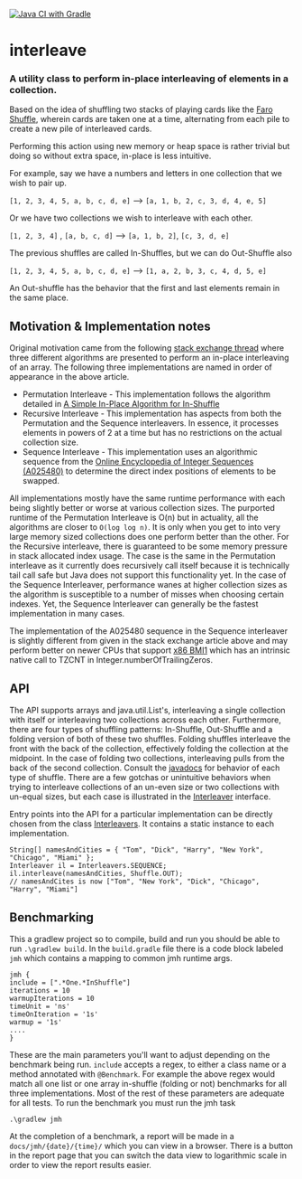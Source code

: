 [![Java CI with Gradle](https://github.com/jnellis/interleave/actions/workflows/gradle.yml/badge.svg?branch=master)](https://github.com/jnellis/interleave/actions/workflows/gradle.yml)

# interleave

### A utility class to perform in-place interleaving of elements in a collection.

Based on the idea of shuffling two stacks of playing cards like
the [Faro Shuffle](https://en.wikipedia.org/wiki/Faro_shuffle), wherein cards
are taken one at a time, alternating from each pile to create a new pile of
interleaved cards.

Performing this action using new memory or heap space is rather trivial but doing so
without extra space, in-place is less intuitive.

For example, say we have a numbers and letters in one collection that we wish to pair up.

`[1, 2, 3, 4, 5, a, b, c, d, e]`  -->  `[a, 1, b, 2, c, 3, d, 4, e, 5]`

Or we have two collections we wish to interleave with each other.

`[1, 2, 3, 4]` ,  `[a, b, c, d]`  --> `[a, 1, b, 2]`, `[c, 3, d, e]`

The previous shuffles are called In-Shuffles, but we can do Out-Shuffle also

`[1, 2, 3, 4, 5, a, b, c, d, e]`  -->  `[1, a, 2, b, 3, c, 4, d, 5, e]`

An Out-shuffle has the behavior that the first and last elements remain in the
same place.

## Motivation & Implementation notes

Original motivation came from the following [stack exchange thread](https://cs.stackexchange.com/questions/332/in-place-algorithm-for-interleaving-an-array)
where three different algorithms are presented to perform an in-place interleaving of an array. 
The following three implementations are named in order of appearance in the above article.

* Permutation Interleave - This implementation follows the algorithm detailed in
  [A Simple In-Place Algorithm for In-Shuffle](https://arxiv.org/abs/0805.1598)
* Recursive Interleave - This implementation has aspects from both the Permutation and the Sequence
  interleavers. In essence, it processes elements in powers of 2 at a time but has no restrictions
  on the actual collection size.
* Sequence Interleave - This implementation uses an algorithmic sequence from the
  [Online Encyclopedia of Integer Sequences (A025480)](https://oeis.org/A025480) to determine the
  direct index positions of elements to be swapped. 

All implementations mostly have the same runtime performance with each being slightly better or
worse at various collection sizes. The purported runtime of the Permutation Interleave is O(n) 
but in actuality, all the algorithms are closer to `O(log log n)`. It is only when you get to into
very large memory sized collections does one perform better than the other. For the 
Recursive interleave, there is guaranteed to be some memory pressure in stack allocated index usage.
The case is the same in the Permutation interleave as it currently does recursively call itself 
because it is technically tail call safe but Java does not support this functionality yet. In the 
case of the Sequence Interleaver, performance wanes at higher collection sizes as the algorithm
is susceptible to a number of misses when choosing certain indexes. Yet, the Sequence Interleaver 
can generally be the fastest implementation in many cases. 

The implementation of the A025480 sequence in the Sequence interleaver is slightly different from 
given in the stack exchange article above and may perform better on newer 
CPUs that support [x86 BMI1](https://en.wikipedia.org/wiki/X86_Bit_manipulation_instruction_set) 
which has an intrinsic native call to TZCNT in Integer.numberOfTrailingZeros. 
                                                                                 
## API

The API supports arrays and java.util.List's, interleaving a single collection with 
itself or interleaving two collections across each other. Furthermore, there are four types of 
shuffling patterns: In-Shuffle, Out-Shuffle and a folding version of both of these two shuffles.
Folding shuffles interleave the front with the back of the collection, effectively folding the 
collection at the midpoint. In the case of folding two collections, interleaving pulls 
from the back of the second collection. Consult the 
[javadocs](https://jnellis.github.io/interleave/javadoc) for behavior of each type 
of shuffle. There are a few gotchas or unintuitive behaviors when trying to interleave collections
of an un-even size or two collections with un-equal sizes, but each case is illustrated in the 
[Interleaver](https://jnellis.github.io/interleave/javadoc/net/jnellis/interleave/Interleaver.html)
interface.  

Entry points into the API for a particular implementation can be directly chosen from the class
[Interleavers](https://jnellis.github.io/interleave/javadoc/net/jnellis/interleave/Interleavers.html).
It contains a static instance to each implementation.
                                                  
    String[] namesAndCities = { "Tom", "Dick", "Harry", "New York", "Chicago", "Miami" };
    Interleaver il = Interleavers.SEQUENCE;
    il.interleave(namesAndCities, Shuffle.OUT);
    // namesAndCites is now ["Tom", "New York", "Dick", "Chicago", "Harry", "Miami"]

## Benchmarking

This a gradlew project so to compile, build and run you should be able to run 
`.\gradlew build`. In the `build.gradle` file there is a code block labeled `jmh`
which contains a mapping to common jmh runtime args.

    jmh {
    include = [".*One.*InShuffle"]
    iterations = 10
    warmupIterations = 10 
    timeUnit = 'ns'
    timeOnIteration = '1s'
    warmup = '1s' 
    ....
    }

These are the main parameters you'll want to adjust depending on the benchmark 
being run. `include` accepts a regex, to either a class name or a method annotated
with `@Benchmark`. For example the above regex would match all one list or one 
array in-shuffle (folding or not) benchmarks for all three implementations. Most 
of the rest of these parameters are adequate for all tests. To run the benchmark
you must run the jmh task 

`.\gradlew jmh`

At the completion 
of a benchmark, a report will be made in a `docs/jmh/{date}/{time}/` which you 
can view in a browser. There is a button in the report page that you can switch
the data view to logarithmic scale in order to view the report results easier.


